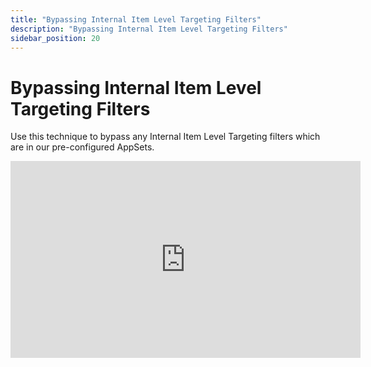 ```yaml
---
title: "Bypassing Internal Item Level Targeting Filters"
description: "Bypassing Internal Item Level Targeting Filters"
sidebar_position: 20
---
```

# Bypassing Internal Item Level Targeting Filters

Use this technique to bypass any Internal Item Level Targeting filters which are in our
pre-configured AppSets.


<iframe width="560" height="315" src="https://www.youtube.com/embed/LrJ8t9qKeeY" title="Endpoint Policy Manager Application Settings Manager: Bypass Internal Item Level Targeting" frameborder="0" allow="accelerometer; autoplay; clipboard-write; encrypted-media; gyroscope; picture-in-picture; web-share" referrerpolicy="strict-origin-when-cross-origin" allowfullscreen="1"></iframe>